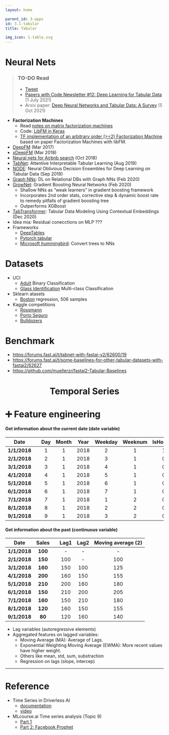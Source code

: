 ```yaml
---
layout: home

parent_id: 3-apps
id: 3.1-tabular
title: Tabular

img_icon: 1-table.svg
---
```



# Neural Nets


> ### TO-DO Read
> - [Tweet](https://twitter.com/omarsar0/status/1445839391151296512)
> - [Papers with Code Newsletter #12: Deep Learning for Tabular Data](https://paperswithcode.com/newsletter/12/) (1 July 2021)
> - Arxiv paper: [Deep Neural Networks and Tabular Data: A Survey](https://arxiv.org/abs/2110.01889)  (5 Oct 2021)


- **Factorization Machines**
  - Read [notes on matrix factorization machines](https://www.kaggle.com/residentmario/notes-on-matrix-factorization-machines)
  - Code: [LibFM in Keras](https://github.com/jfpuget/LibFM_in_Keras)
  - [TF implementation of an arbitrary order (>=2) Factorization Machine](https://github.com/geffy/tffm) based on paper Factorization Machines with libFM.
- [DeepFM](https://arxiv.org/abs/1703.04247) (Mar 2017)
- [xDeepFM](https://arxiv.org/abs/1803.05170) (Mar 2018)
- [Neural nets for Airbnb search](https://arxiv.org/abs/1810.09591) (Oct 2018)
- [TabNet](https://arxiv.org/abs/1908.07442): Attentive Interpretable Tabular Learning (Aug 2019)
- [NODE](https://arxiv.org/abs/1909.06312): Neural Oblivious Decision Ensembles for Deep Learning on Tabular Data (Sep 2019)
- [Graph NNs](https://arxiv.org/abs/2002.02046): DL on Relational DBs with Graph NNs (Feb 2020)
- [GrowNet](https://arxiv.org/abs/2002.07971): Gradient Boosting Neural Networks (Feb 2020)
   - Shallow NNs as “weak learners” in gradient boosting framework
   - Incorporates 2nd order stats, corrective step & dynamic boost rate to remedy pitfalls of gradient boosting tree
   - Outperforms XGBoost
- [TabTransformer](https://arxiv.org/abs/2012.06678): Tabular Data Modeling Using Contextual Embeddings (Dec 2020)
- Idea mia: Residual conecctions on MLP ???
- Frameworks
  - [DeepTables](https://deeptables.readthedocs.io/en/latest/models.html)
  - [Pytorch tabular](https://github.com/manujosephv/pytorch_tabular)
  - [Microsoft hummingbird](https://github.com/microsoft/hummingbird): Convert trees to NNs


# Datasets

- UCI
  - [Adult](http://archive.ics.uci.edu/ml/datasets/Adult) Binary Classification
  - [Glass Identification](http://archive.ics.uci.edu/ml/datasets/Glass+Identification) Multi-class Classification
- Sklearn atasets
  - [Boston](https://scikit-learn.org/stable/modules/generated/sklearn.datasets.load_boston.html) regression, 506 samples
- Kaggle competitions
  - [Rossmann](https://www.kaggle.com/c/rossmann-store-sales)
  - [Porto Seguro](https://www.kaggle.com/c/porto-seguro-safe-driver-prediction)
  - [Bulldozers](https://www.kaggle.com/c/bluebook-for-bulldozers)

# Benchmark

- https://forums.fast.ai/t/tabnet-with-fastai-v2/62600/19
- https://forums.fast.ai/t/some-baselines-for-other-tabular-datasets-with-fastai2/62627
- https://github.com/muellerzr/fastai2-Tabular-Baselines


<h1 align="center">Temporal Series</h1>

# ➕ Feature engineering

#### Get information about the current date (date variable)

|     Date     | | Day | Month | Year | Weekday | Weeknum | IsHoliday |
|:------------:|-|:---:|:-----:|:----:|:-------:|:-------:|:---------:|
| **1/1/2018** | |  1  |   1   | 2018 |    2    |    1    |     1     |
| **2/1/2018** | |  2  |   1   | 2018 |    3    |    1    |     0     |
| **3/1/2018** | |  3  |   1   | 2018 |    4    |    1    |     0     |
| **4/1/2018** | |  4  |   1   | 2018 |    5    |    1    |     0     |
| **5/1/2018** | |  5  |   1   | 2018 |    6    |    1    |     0     |
| **6/1/2018** | |  6  |   1   | 2018 |    7    |    1    |     0     |
| **7/1/2018** | |  7  |   1   | 2018 |    1    |    2    |     0     |
| **8/1/2018** | |  8  |   1   | 2018 |    2    |    2    |     0     |
| **9/1/2018** | |  9  |   1   | 2018 |    3    |    2    |     0     |


#### Get information about the past (continuous variable)

|     Date     |  Sales  | | Lag1 | Lag2 | Moving average (2) |
|:------------:|:-------:|-|:----:|:----:|:--------------:|
| **1/1/2018** | **100** | |   -  |   -  |        -       |
| **2/1/2018** | **150** | |  100 |   -  |       100      |
| **3/1/2018** | **160** | |  150 |  100 |       125      |
| **4/1/2018** | **200** | |  160 |  150 |       155      |
| **5/1/2018** | **210** | |  200 |  160 |       180      |
| **6/1/2018** | **150** | |  210 |  200 |       205      |
| **7/1/2018** | **160** | |  150 |  210 |       180      |
| **8/1/2018** | **120** | |  160 |  150 |       155      |
| **9/1/2018** |  **80** | |  120 |  160 |       140      |


- Lag variables (autoregressive elements)
- Aggregated features on lagged variables:
  - Moving Average (MA): Average of Lags.
  - Exponential Weighting Moving Average (EWMA): More recent values have higher weight.
  - Others like mean, std, sum, substraction
  - Regression on lags (slope, intercep)

---

# Reference
- Time Series in Driverless AI
  - [documentation](http://docs.h2o.ai/driverless-ai/latest-stable/docs/userguide/time-series.html)
  - [video](https://youtu.be/eF4Oa0ZzXdQ)
- MLcourse.ai  Time series analysis (Topic 9)
  - [Part 1](https://mlcourse.ai/articles/topic9-part1-time-series)
  - [Part 2: Facebook Prophet](https://mlcourse.ai/articles/topic9-part2-prophet)

